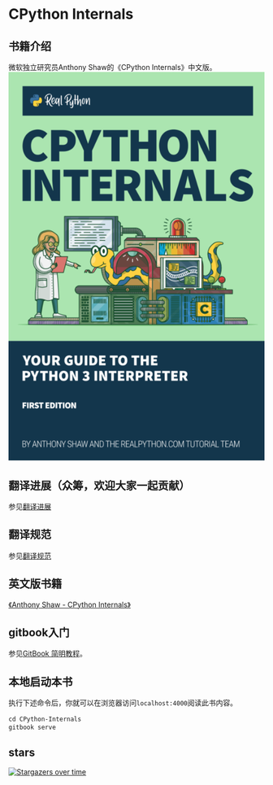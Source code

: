 # CPython Internals

## 书籍介绍
微软独立研究员Anthony Shaw的《CPython Internals》中文版。  
![Cpython Internals](<.gitbook/assets/首页.png>)

## 翻译进展（众筹，欢迎大家一起贡献）
参见[翻译进展](https://github.com/shihai1991/CPython-Internals/issues/6)

## 翻译规范
参见[翻译规范](https://github.com/shihai1991/CPython-Internals/blob/main/translate-of-conduct.md)

## 英文版书籍
[《Anthony Shaw - CPython Internals》](<.gitbook/book/Anthony Shaw - CPython Internals.pdf>)

## gitbook入门
参见[GitBook 简明教程](https://www.chengweiyang.cn/gitbook/index.html)。

## 本地启动本书
执行下述命令后，你就可以在浏览器访问`localhost:4000`阅读此书内容。
```shell
cd CPython-Internals
gitbook serve
```

## stars
[![Stargazers over time](https://starchart.cc/shihai1991/CPython-Internals.svg)](https://starchart.cc/shihai1991/CPython-Internals)

